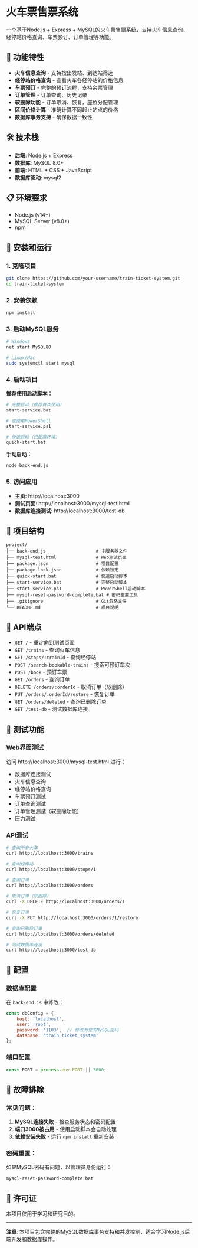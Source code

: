 # 火车票售票系统

一个基于Node.js + Express + MySQL的火车票售票系统，支持火车信息查询、经停站价格查询、车票预订、订单管理等功能。

## 🚀 功能特性

- **火车信息查询** - 支持按出发站、到达站筛选
- **经停站价格查询** - 查看火车各经停站的价格信息
- **车票预订** - 完整的预订流程，支持余票管理
- **订单管理** - 订单查询、历史记录
- **软删除功能** - 订单取消、恢复，座位分配管理
- **区间价格计算** - 准确计算不同起止站点的价格
- **数据库事务支持** - 确保数据一致性

## 🛠️ 技术栈

- **后端**: Node.js + Express
- **数据库**: MySQL 8.0+
- **前端**: HTML + CSS + JavaScript
- **数据库驱动**: mysql2

## 📋 环境要求

- Node.js (v14+)
- MySQL Server (v8.0+)
- npm

## 🔧 安装和运行

### 1. 克隆项目
```bash
git clone https://github.com/your-username/train-ticket-system.git
cd train-ticket-system
```

### 2. 安装依赖
```bash
npm install
```

### 3. 启动MySQL服务
```bash
# Windows
net start MySQL80

# Linux/Mac
sudo systemctl start mysql
```

### 4. 启动项目

**推荐使用启动脚本：**
```bash
# 完整启动（推荐首次使用）
start-service.bat

# 或使用PowerShell
start-service.ps1

# 快速启动（已配置环境）
quick-start.bat
```

**手动启动：**
```bash
node back-end.js
```

### 5. 访问应用

- **主页**: http://localhost:3000
- **测试页面**: http://localhost:3000/mysql-test.html
- **数据库连接测试**: http://localhost:3000/test-db

## 📁 项目结构

```
project/
├── back-end.js                   # 主服务器文件
├── mysql-test.html               # Web测试页面
├── package.json                  # 项目配置
├── package-lock.json             # 依赖锁定
├── quick-start.bat               # 快速启动脚本
├── start-service.bat             # 完整启动脚本
├── start-service.ps1             # PowerShell启动脚本
├── mysql-reset-password-complete.bat # 密码重置工具
├── .gitignore                    # Git忽略文件
└── README.md                     # 项目说明
```

## 🎯 API端点

- `GET /` - 重定向到测试页面
- `GET /trains` - 查询火车信息
- `GET /stops/:trainId` - 查询经停站
- `POST /search-bookable-trains` - 搜索可预订车次
- `POST /book` - 预订车票
- `GET /orders` - 查询订单
- `DELETE /orders/:orderId` - 取消订单（软删除）
- `PUT /orders/:orderId/restore` - 恢复订单
- `GET /orders/deleted` - 查询已删除订单
- `GET /test-db` - 测试数据库连接

## 🧪 测试功能

### Web界面测试
访问 http://localhost:3000/mysql-test.html 进行：
- 数据库连接测试
- 火车信息查询
- 经停站价格查询
- 车票预订测试
- 订单查询测试
- 订单管理测试（软删除功能）
- 压力测试

### API测试
```bash
# 查询所有火车
curl http://localhost:3000/trains

# 查询经停站
curl http://localhost:3000/stops/1

# 查询订单
curl http://localhost:3000/orders

# 取消订单（软删除）
curl -X DELETE http://localhost:3000/orders/1

# 恢复订单
curl -X PUT http://localhost:3000/orders/1/restore

# 查询已删除订单
curl http://localhost:3000/orders/deleted

# 测试数据库连接
curl http://localhost:3000/test-db
```

## 🔧 配置

### 数据库配置
在 `back-end.js` 中修改：
```javascript
const dbConfig = {
    host: 'localhost',
    user: 'root',
    password: '1103',  // 修改为您的MySQL密码
    database: 'train_ticket_system'
};
```

### 端口配置
```javascript
const PORT = process.env.PORT || 3000;
```

## 🚨 故障排除

### 常见问题：
1. **MySQL连接失败** - 检查服务状态和密码配置
2. **端口3000被占用** - 使用启动脚本会自动处理
3. **依赖安装失败** - 运行 `npm install` 重新安装

### 密码重置：
如果MySQL密码有问题，以管理员身份运行：
```bash
mysql-reset-password-complete.bat
```

## 📄 许可证

本项目仅用于学习和研究目的。

---

**注意**: 本项目包含完整的MySQL数据库事务支持和并发控制，适合学习Node.js后端开发和数据库操作。 